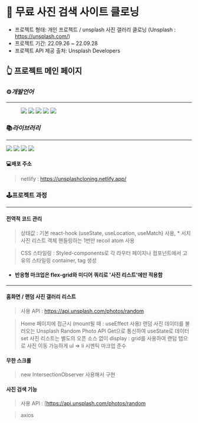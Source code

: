 

# 📕 무료 사진 검색 사이트 클로닝 
 
* 프로젝트 형태: 개인 프로젝트 / unsplash 사진 갤러리 클로닝 (Unsplash : https://unsplash.com/)
* 프로젝트 기간: 22.09.26 ~ 22.09.28 
* 프로젝트 API 제공 출처: Unsplash Developers
 


## 👆 프로젝트 메인 페이지

### ⚙️*개발언어*
<hr/>
<figure class="third">

 <img src="https://img.shields.io/badge/html5-E34F26?style=for-the-badge&logo=html5&logoColor=white">
 <img src="https://img.shields.io/badge/css-1572B6?style=for-the-badge&logo=css&logoColor=white">
  <img src="https://img.shields.io/badge/typescript-3178C6?style=for-the-badge&logo=typescript&logoColor=white">
 <img src="https://img.shields.io/badge/react-61DAFB?style=for-the-badge&logo=react&logoColor=white">
 <img src="https://img.shields.io/badge/styledcomponents-DB7093?style=for-the-badge&logo=styledcomponents&logoColor=white">
 
 </figure>

### 📚*라이브러리*
<hr/>
<img src="https://img.shields.io/badge/-axios-lightgrey" />
<img src="https://img.shields.io/badge/-recoil-lightgrey" />
<img src="https://img.shields.io/badge/-%20remixicon-lightgrey" />
<img src="https://img.shields.io/badge/-react--router--dom-lightgrey" />



#### 💻배포 주소
> netlify : https://unsplashcloning.netlify.app/



### 🕹프로젝트 과정
---------------------------------------
 



#### 전역적 코드 관리 

> 상태값 : 기본 react-hook (useState, useLocation, useMatch) 사용, * 서치 사진 리스트 객체 핸들링하는 1번만 recoil atom 사용

> CSS 스타일링 : Styled-components로 각 라우터 페이지나 컴포넌트에서 고유의 스타일링 container, tag 생성 

+ #### 반응형 마크업은 flex-grid와 미디어 쿼리로 '사진 리스트'에만 적용함 


<hr/>

#### 홈화면 / 랜덤 사진 갤러리 리스트 

 
  > 사용 API : https://api.unsplash.com/photos/random

  > Home 페이지에 접근시 (mount될 때 : useEffect 사용) 랜덤 사진 데이터를 불러오는 Unsplash Random Photo API Get으로 통신하여 useState로 데이터 set
  > 사진 리스트는 별도의 오픈 소스 없이 display : grid를 사용하여 랜덤 
  > 탭으로 사진 이동 가능하게 ul => li 시멘틱 마크업 준수
  
  
#### 무한 스크롤 

  > new IntersectionObserver 사용해서 구현 
 
   
 
 
#### 사진 검색 기능 

 
  > 사용 API : [https://api.unsplash.com/photos/random

  > axios 
 
 
